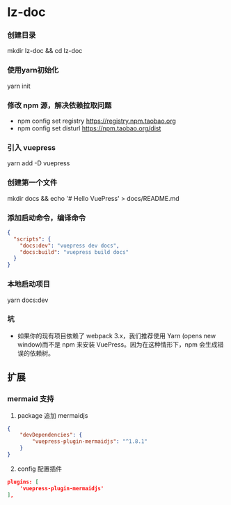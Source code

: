 # lz-doc

### 创建目录
mkdir lz-doc && cd lz-doc

### 使用yarn初始化
yarn init

### 修改 npm 源，解决依赖拉取问题
- npm config set registry https://registry.npm.taobao.org
- npm config set disturl https://npm.taobao.org/dist

### 引入 vuepress
yarn add -D vuepress

### 创建第一个文件
mkdir docs && echo '# Hello VuePress' > docs/README.md

### 添加启动命令，编译命令
```json
{
  "scripts": {
    "docs:dev": "vuepress dev docs",
    "docs:build": "vuepress build docs"
  }
}

```

### 本地启动项目
yarn docs:dev


### 坑
- 如果你的现有项目依赖了 webpack 3.x，我们推荐使用 Yarn (opens new window)而不是 npm 来安装 VuePress。因为在这种情形下，npm 会生成错误的依赖树。

## 扩展

### mermaid 支持
1. package 追加 mermaidjs
```json
{
    "devDependencies": {
        "vuepress-plugin-mermaidjs": "^1.8.1"
    }
}
```

2. config 配置插件
```json
plugins: [
    'vuepress-plugin-mermaidjs'
],
```

